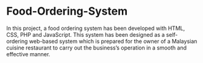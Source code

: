 # Food-Ordering-System
In this project, a food ordering system has been developed with HTML, CSS, PHP and JavaScript. This system has been designed as a self-ordering web-based system which is prepared for the owner of a Malaysian cuisine restaurant to carry out the business’s operation in a smooth and effective manner. 
